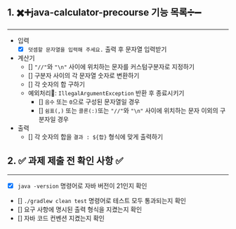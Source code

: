 ## 1. ✖️➕java-calculator-precourse 기능 목록➗➖
---

- 입력
    - [x] `덧셈할 문자열을 입력해 주세요.` 출력 후 문자열 입력받기
- 계산기
    - [] `"//"`와 `"\n"` 사이에 위치하는 문자를 커스텀구분자로 지정하기
    - [] 구분자 사이의 각 문자열 숫자로 변환하기
    - [] 각 숫자의 합 구하기
    - 예외처리🚨: `IllegalArgumentException` 반환 후 종료시키기
        - [] `음수` 또는 `0`으로 구성된 문자열일 경우
        - [] `쉼표(,)` 또는 `콜론(:)`또는 `"//"`와 `"\n"` 사이에 위치하는 문자 이외의 구분자일 경우
- 출력
    - [] 각 숫자의 합을 `결과 : ${합}` 형식에 맞게 출력하기

## 2. ✅ 과제 제출 전 확인 사항 ✅
---

- [x] `java -version` 명령어로 자바 버전이 21인지 확인
- [] `./gradlew clean test` 명령어로 테스트 모두 통과되는지 확인
- [] 요구 사항에 명시된 출력 형식을 지켰는지 확인
- [] 자바 코드 컨벤션 지켰는지 확인
